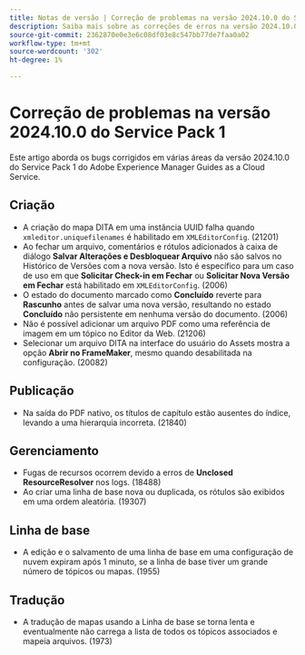 ```yaml
---
title: Notas de versão | Correção de problemas na versão 2024.10.0 do Service Pack 1 do Adobe Experience Manager Guides
description: Saiba mais sobre as correções de erros na versão 2024.10.0 do Service Pack 1 do Adobe Experience Manager Guides as a Cloud Service.
source-git-commit: 2362870e0e3e6c08df03e8c547bb77de7faa0a02
workflow-type: tm+mt
source-wordcount: '302'
ht-degree: 1%

---
```


# Correção de problemas na versão 2024.10.0 do Service Pack 1

Este artigo aborda os bugs corrigidos em várias áreas da versão 2024.10.0 do Service Pack 1 do Adobe Experience Manager Guides as a Cloud Service.

## Criação  

- A criação do mapa DITA em uma instância UUID falha quando `xmleditor.uniquefilenames` é habilitado em `XMLEditorConfig`. (21201)
- Ao fechar um arquivo, comentários e rótulos adicionados à caixa de diálogo **Salvar Alterações e Desbloquear Arquivo** não são salvos no Histórico de Versões com a nova versão. Isto é específico para um caso de uso em que **Solicitar Check-in em Fechar** ou **Solicitar Nova Versão em Fechar** está habilitado em `XMLEditorConfig`. (2006)
- O estado do documento marcado como **Concluído** reverte para **Rascunho** antes de salvar uma nova versão, resultando no estado **Concluído** não persistente em nenhuma versão do documento. (2006)
- Não é possível adicionar um arquivo PDF como uma referência de imagem em um tópico no Editor da Web. (21206)
- Selecionar um arquivo DITA na interface do usuário do Assets mostra a opção **Abrir no FrameMaker**, mesmo quando desabilitada na configuração. (20082)

## Publicação

- Na saída do PDF nativo, os títulos de capítulo estão ausentes do índice, levando a uma hierarquia incorreta. (21840)


## Gerenciamento

- Fugas de recursos ocorrem devido a erros de **Unclosed ResourceResolver** nos logs. (18488)
- Ao criar uma linha de base nova ou duplicada, os rótulos são exibidos em uma ordem aleatória. (19307)


## Linha de base

- A edição e o salvamento de uma linha de base em uma configuração de nuvem expiram após 1 minuto, se a linha de base tiver um grande número de tópicos ou mapas. (1955)

## Tradução

- A tradução de mapas usando a Linha de base se torna lenta e eventualmente não carrega a lista de todos os tópicos associados e mapeia arquivos. (1973)